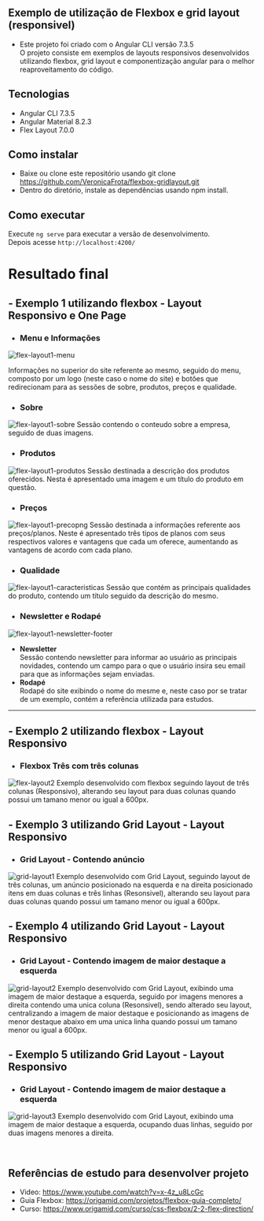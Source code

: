 
## Exemplo de utilização de Flexbox e grid layout (responsivel)
- Este projeto foi criado com o Angular CLI versão 7.3.5<br/>
O projeto consiste em exemplos de layouts responsivos desenvolvidos utilizando flexbox, grid layout e componentização angular para o melhor reaproveitamento do código.


## Tecnologias
- Angular CLI  7.3.5
- Angular Material 8.2.3
- Flex Layout 7.0.0


## Como instalar
- Baixe ou clone este repositório usando git clone https://github.com/VeronicaFrota/flexbox-gridlayout.git
- Dentro do diretório, instale as dependências usando npm install.


## Como executar
Execute `ng serve` para executar a versão de desenvolvimento.<br/>
Depois acesse `http://localhost:4200/`


# Resultado final
## - Exemplo 1 utilizando flexbox - Layout Responsivo e One Page
- <h3>Menu e Informações</h3> 
![flex-layout1-menu](https://user-images.githubusercontent.com/14812860/69382686-796c7480-0c96-11ea-908a-749436626a2c.png)

  Informações no superior do site referente ao mesmo, seguido do menu, composto por um logo (neste caso o nome do site) e botões que redirecionam para as sessões de sobre, produtos, preços e qualidade.

- <h3>Sobre</h3> 
![flex-layout1-sobre](https://user-images.githubusercontent.com/14812860/69384066-0ebd3800-0c9a-11ea-8d21-eb9a2e51861d.png)
  Sessão contendo o conteudo sobre a empresa, seguido de duas imagens.

- <h3>Produtos</h3> 
![flex-layout1-produtos](https://user-images.githubusercontent.com/14812860/69384109-301e2400-0c9a-11ea-9afb-d330d8b82671.png)
  Sessão destinada a descrição dos produtos oferecidos. Nesta é apresentado uma imagem e um título do produto em questão.

- <h3>Preços</h3> 
![flex-layout1-precopng](https://user-images.githubusercontent.com/14812860/69384356-cc482b00-0c9a-11ea-904f-8f56234fa5e5.png)
  Sessão destinada a informações referente aos preços/planos. Neste é apresentado três tipos de planos com seus respectivos valores e vantagens que cada um oferece, aumentando as vantagens de acordo com cada plano.


- <h3>Qualidade</h3> 
![flex-layout1-caracteristicas](https://user-images.githubusercontent.com/14812860/69386237-c35a5800-0ca0-11ea-8c9b-abede16bfba0.png)
  Sessão que contém as principais qualidades do produto, contendo um título seguido da descrição do mesmo.


- <h3>Newsletter e Rodapé</h3>
![flex-layout1-newsletter-footer](https://user-images.githubusercontent.com/14812860/69386784-59db4900-0ca2-11ea-9bd4-718dbfad3d6a.png)
  - <b>Newsletter</b> <br>
  Sessão contendo newsletter para informar ao usuário as principais novidades, contendo um campo para o que o usuário insira seu email para que as informações sejam enviadas. <br>
  - <b>Rodapé</b> <br>
  Rodapé do site exibindo o nome do mesme e, neste caso por se tratar de um exemplo, contém a referência utilizada para estudos.
 
 <hr>
 
 ## - Exemplo 2 utilizando flexbox - Layout Responsivo
 - <h3>Flexbox Três com três colunas</h3>
 ![flex-layout2](https://user-images.githubusercontent.com/14812860/69387173-d0c51180-0ca3-11ea-83e1-e2e8435e6c5a.png)
  Exemplo desenvolvido com flexbox seguindo layout de três colunas (Responsivo), alterando seu layout para duas colunas quando possui um tamano menor ou igual a 600px.

 
  ## - Exemplo 3 utilizando Grid Layout - Layout Responsivo
 - <h3>Grid Layout - Contendo anúncio</h3>
 ![grid-layout1](https://user-images.githubusercontent.com/14812860/69387574-00c0e480-0ca5-11ea-9dec-48cda010d39c.png)
 Exemplo desenvolvido com Grid Layout, seguindo layout de três colunas, um anúncio posicionado na esquerda e na direita posicionado itens em duas colunas e três linhas (Resonsivel), alterando seu layout para duas colunas quando possui um tamano menor ou igual a 600px.


  ## - Exemplo 4 utilizando Grid Layout - Layout Responsivo
 - <h3>Grid Layout - Contendo imagem de maior destaque a esquerda</h3>
 ![grid-layout2](https://user-images.githubusercontent.com/14812860/69388076-86915f80-0ca6-11ea-8a44-80159a5284a1.png)
 Exemplo desenvolvido com Grid Layout, exibindo uma imagem de maior destaque a esquerda, seguido por imagens menores a direita  contendo uma unica coluna (Resonsivel), sendo alterado seu layout, centralizando a imagem de maior destaque e posicionando as imagens de menor destaque abaixo em uma unica linha quando possui um tamano menor ou igual a 600px.


 ## - Exemplo 5 utilizando Grid Layout - Layout Responsivo
 - <h3>Grid Layout - Contendo imagem de maior destaque a esquerda</h3>
 ![grid-layout3](https://user-images.githubusercontent.com/14812860/69388334-441c5280-0ca7-11ea-9207-bc13c49ac237.png)
 Exemplo desenvolvido com Grid Layout, exibindo uma imagem de maior destaque a esquerda, ocupando duas linhas, seguido por duas imagens menores a direita.

<br>

## Referências de estudo para desenvolver projeto 
- Video: https://www.youtube.com/watch?v=x-4z_u8LcGc
- Guia Flexbox: https://origamid.com/projetos/flexbox-guia-completo/
- Curso: https://www.origamid.com/curso/css-flexbox/2-2-flex-direction/
